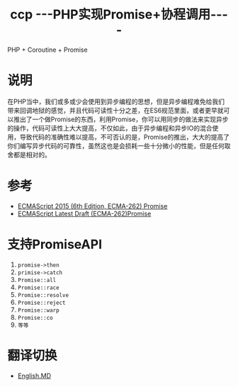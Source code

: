 <h1 align="center">ccp ---PHP实现Promise+协程调用---- </h1>

PHP + Coroutine + Promise

# 说明

在PHP当中，我们或多或少会使用到异步编程的思想，但是异步编程难免给我们带来回调地狱的感觉，并且代码可读性十分之差，在ES6规范里面，或者更早就可以推出了一个做Promise的东西，利用Promise，你可以用同步的做法来实现异步的操作，代码可读性上大大提高，不仅如此，由于异步编程和异步IO的混合使用，导致代码的准确性难以提高，不可否认的是，Promise的推出，大大的提高了你们编写异步代码的可靠性，虽然这也是会损耗一些十分微小的性能，但是任何取舍都是相对的。


# 参考

- [ECMAScript 2015 (6th Edition, ECMA-262) Promise](http://www.ecma-international.org/ecma-262/6.0/#sec-promise-objects)
- [ECMAScript Latest Draft (ECMA-262)Promise](https://promisesaplus.com/)

# 支持PromiseAPI

1. `promise->then`
2. `primise->catch`
3. `Promise::all`
4. `Promise::race`
5. `Promise::resolve`
6. `Promise::reject`
7. `Promise::warp`
8. `Promise::co`
9. `等等`

# 翻译切换

- [English.MD](https://github.com/whiteCcinn/ccp/blob/master/README.md)
